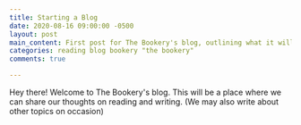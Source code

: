 ```yaml
---
title: Starting a Blog
date: 2020-08-16 09:00:00 -0500
layout: post
main_content: First post for The Bookery's blog, outlining what it will be used for.
categories: reading blog bookery "the bookery"
comments: true

---
```

Hey there! Welcome to The Bookery's blog. This will be a place where we can share our thoughts on reading and writing. (We may also write about other topics on occasion)